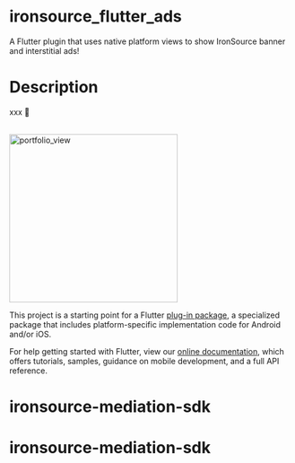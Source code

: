 # ironsource_flutter_ads

A Flutter plugin that uses native platform views to show IronSource banner and interstitial ads!

# Description

xxx 🚀</br></br>

<img width="300" alt="portfolio_view" src="https://media.giphy.com/media/jqwcyovkVTiiDl9ZKh/giphy.gif">




This project is a starting point for a Flutter
[plug-in package](https://flutter.dev/developing-packages/),
a specialized package that includes platform-specific implementation code for
Android and/or iOS.

For help getting started with Flutter, view our 
[online documentation](https://flutter.dev/docs), which offers tutorials, 
samples, guidance on mobile development, and a full API reference.
# ironsource-mediation-sdk
# ironsource-mediation-sdk
